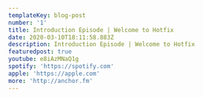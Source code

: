 ```yaml
---
templateKey: blog-post
number: '1'
title: Introduction Episode | Welcome to Hotfix
date: 2020-03-10T18:11:58.883Z
description: Introduction Episode | Welcome to Hotfix
featuredpost: true
youtube: e8iAzMNaQ1g
spotify: 'https://spotify.com'
apple: 'https://apple.com'
more: 'http://anchor.fm'
---
```

